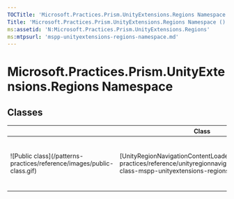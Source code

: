 ```yaml
---
TOCTitle: 'Microsoft.Practices.Prism.UnityExtensions.Regions Namespace'
Title: 'Microsoft.Practices.Prism.UnityExtensions.Regions Namespace ()'
ms:assetid: 'N:Microsoft.Practices.Prism.UnityExtensions.Regions'
ms:mtpsurl: 'mspp-unityextensions-regions-namespace.md'
---
```


# Microsoft.Practices.Prism.UnityExtensions.Regions Namespace

## Classes

<table>

<thead>
<tr class="header">
<th> </th>
<th>Class</th>
<th>Description</th>
</tr>
</thead>
<tbody>
<tr class="odd">
<td>![Public class](/patterns-practices/reference/images/public-class.gif)</td>
<td>[UnityRegionNavigationContentLoader](/patterns-practices/reference/unityregionnavigationcontentloader-class-mspp-unityextensions-regions
)</td>
<td><div class="summary">
Specialization of the default RegionNavigationContentLoader that queries the corresponding IUnityContainer to obtain the name of the view's type registered for the contract name.
</div></td>
</tr>
</tbody>
</table>
